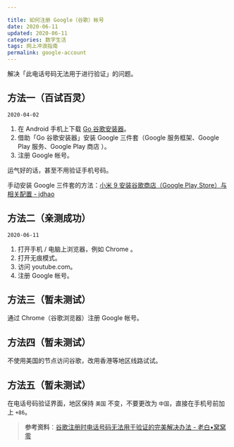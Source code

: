```yaml
---

title: 如何注册 Google（谷歌）帐号
date: 2020-06-11  
updated: 2020-06-11
categories: 数字生活   
tags: 网上冲浪指南
permalink: google-account
---
```


解决「此电话号码无法用于进行验证」的问题。

<!-- more -->


## 方法一（百试百灵）

`2020-04-02`

1. 在 Android 手机上下载 [Go 谷歌安装器](https://www.coolapk.com/apk/com.goplaycn.googleinstall)。
2. 借助「Go 谷歌安装器」安装 Google 三件套（Google 服务框架、Google Play 服务、Google Play 商店 ）。
3. 注册 Google 帐号。 

运气好的话，甚至不用验证手机号码。

手动安装 Google 三件套的方法：[小米 9 安装谷歌商店（Google Play Store）与相关配置 - jdhao](https://jdhao.github.io/2019/05/04/mi9_google_play_configure/)


## 方法二（亲测成功）

`2020-06-11`

1. 打开手机 / 电脑上浏览器，例如 Chrome 。
2. 打开无痕模式。
3. 访问 youtube.com。
4. 注册 Google 帐号。


## 方法三（暂未测试）

通过 Chrome（谷歌浏览器）注册 Google 帐号。



## 方法四（暂未测试）

不使用美国的节点访问谷歌，改用香港等地区线路试试。



## 方法五（暂未测试）

在电话号码验证界面，地区保持 `美国` 不变，不要更改为 `中国`，直接在手机号前加上 `+86`。



> **参考资料**：[谷歌注册时电话号码无法用于验证的完美解决办法 - 老白•窝窝零](https://oo0.bid/741.html)